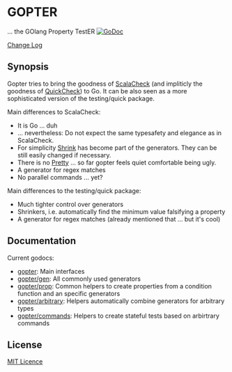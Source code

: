 # GOPTER

... the GOlang Property TestER
[![GoDoc](https://godoc.org/github.com/ijt/gopter?status.png)](https://godoc.org/github.com/ijt/gopter)

[Change Log](CHANGELOG.md)

## Synopsis

Gopter tries to bring the goodness of [ScalaCheck](https://www.scalacheck.org/) (and impliticly the goodness of [QuickCheck](http://hackage.haskell.org/package/QuickCheck)) to Go.
It can be also seen as a more sophisticated version of the testing/quick package.

Main differences to ScalaCheck:

* It is Go ... duh
* ... nevertheless: Do not expect the same typesafety and elegance as in ScalaCheck.
* For simplicity [Shrink](https://www.scalacheck.org/files/scalacheck_2.11-1.12.5-api/index.html#org.scalacheck.Shrink) has become part of the generators. They can be still easily changed if necessary.
* There is no [Pretty](https://www.scalacheck.org/files/scalacheck_2.11-1.12.5-api/index.html#org.scalacheck.util.Pretty) ... so far gopter feels quiet comfortable being ugly.
* A generator for regex matches
* No parallel commands ... yet?

Main differences to the testing/quick package:

* Much tighter control over generators
* Shrinkers, i.e. automatically find the minimum value falsifying a property
* A generator for regex matches (already mentioned that ... but it's cool)

## Documentation

Current godocs:

* [gopter](https://godoc.org/github.com/ijt/gopter):  Main interfaces
* [gopter/gen](https://godoc.org/github.com/ijt/gopter/gen): All commonly used generators
* [gopter/prop](https://godoc.org/github.com/ijt/gopter/prop): Common helpers to create properties from a condition function and an specific generators
* [gopter/arbitrary](https://godoc.org/github.com/ijt/gopter/arbitrary): Helpers automatically combine generators for arbitrary types
* [gopter/commands](https://godoc.org/github.com/ijt/gopter/commands): Helpers to create stateful tests based on arbirtrary commands

## License

[MIT Licence](http://opensource.org/licenses/MIT)
